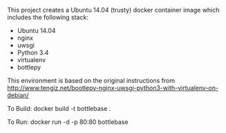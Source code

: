 This project creates a Ubuntu 14.04 (trusty) docker container image which
includes the following stack:

- Ubuntu 14.04
- nginx
- uwsgi
- Python 3.4
- virtualenv
- bottlepy

This environment is based on the original instructions from
http://www.tengiz.net/bootlepy-nginx-uwsgi-python3-with-virtualenv-on-debian/


To Build:
  docker build -t bottlebase .

To Run:
  docker run -d -p 80:80 bottlebase
